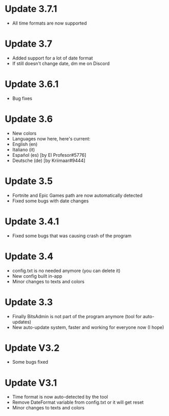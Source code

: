 # Update 3.7.1
- All time formats are now supported

# Update 3.7
- Added support for a lot of date format
- If still doesn't change date, dm me on Discord

# Update 3.6.1
- Bug fixes

# Update 3.6
- New colors
- Languages now here, here's current:
- English (en)
- Italiano (it)
- Español (es) [by El Profesor#5776]
- Deutsche (de) [by Kriimaar#9444]

# Update 3.5
- Fortnite and Epic Games path are now automatically detected
- Fixed some bugs with date changes

# Update 3.4.1
- Fixed some bugs that was causing crash of the program

# Update 3.4
- config.txt is no needed anymore (you can delete it)
- New config built in-app
- Minor changes to texts and colors

# Update 3.3
- Finally BitsAdmin is not part of the program anymore (tool for auto-updates)
- New auto-update system, faster and working for everyone now (I hope)

# Update V3.2
- Some bugs fixed

# Update V3.1
- Time format is now auto-detected by the tool
- Remove DateFormat variable from config.txt or it will get reset
- Minor changes to texts and colors
